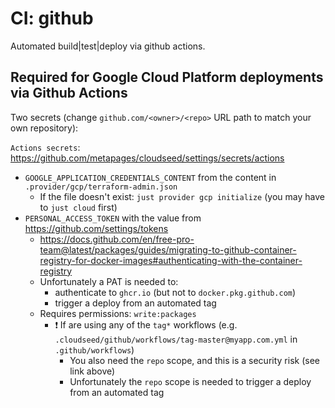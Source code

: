 # CI: github

Automated build|test|deploy via github actions.

## Required for Google Cloud Platform deployments via Github Actions

Two secrets (change `github.com/<owner>/<repo>` URL path to match your own repository):

`Actions secrets`: https://github.com/metapages/cloudseed/settings/secrets/actions
  - `GOOGLE_APPLICATION_CREDENTIALS_CONTENT` from the content in `.provider/gcp/terraform-admin.json`
    - If the file doesn't exist: `just provider gcp initialize` (you may have to `just cloud` first)
  - `PERSONAL_ACCESS_TOKEN` with the value from https://github.com/settings/tokens
    - https://docs.github.com/en/free-pro-team@latest/packages/guides/migrating-to-github-container-registry-for-docker-images#authenticating-with-the-container-registry
    - Unfortunately a PAT is needed to:
      - authenticate to `ghcr.io` (but not to `docker.pkg.github.com`)
      - trigger a deploy from an automated tag
    - Requires permissions: `write:packages`
      - ❗ If are using any of the `tag*` workflows (e.g. `.cloudseed/github/workflows/tag-master@myapp.com.yml` in `.github/workflows`)
        - You also need the `repo` scope, and this is a security risk (see link above)
        - Unfortunately the `repo` scope is needed to trigger a deploy from an automated tag
